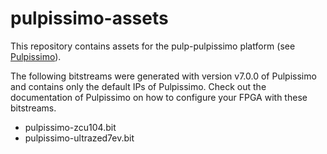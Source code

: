 # pulpissimo-assets

This repository contains assets for the pulp-pulpissimo platform (see [Pulpissimo](https://github.com/pulp-platform/pulpissimo)).

The following bitstreams were generated with version v7.0.0 of Pulpissimo and contains only the default IPs of Pulpissimo. Check out the documentation of Pulpissimo on how to configure your FPGA with these bitstreams.
* pulpissimo-zcu104.bit
* pulpissimo-ultrazed7ev.bit
